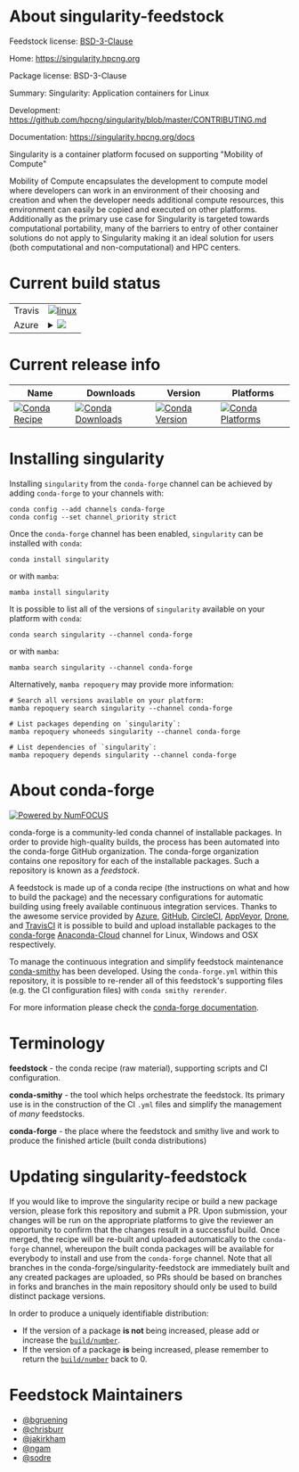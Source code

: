 About singularity-feedstock
===========================

Feedstock license: [BSD-3-Clause](https://github.com/conda-forge/singularity-feedstock/blob/main/LICENSE.txt)

Home: https://singularity.hpcng.org

Package license: BSD-3-Clause

Summary: Singularity: Application containers for Linux

Development: https://github.com/hpcng/singularity/blob/master/CONTRIBUTING.md

Documentation: https://singularity.hpcng.org/docs

Singularity is a container platform focused on supporting "Mobility of
Compute"

Mobility of Compute encapsulates the development to compute model where
developers can work in an environment of their choosing and creation and
when the developer needs additional compute resources, this environment
can easily be copied and executed on other platforms. Additionally as the
primary use case for Singularity is targeted towards computational
portability, many of the barriers to entry of other container solutions do
not apply to Singularity making it an ideal solution for users (both
computational and non-computational) and HPC centers.


Current build status
====================


<table><tr>
    <td>Travis</td>
    <td>
      <a href="https://app.travis-ci.com/conda-forge/singularity-feedstock">
        <img alt="linux" src="https://img.shields.io/travis/com/conda-forge/singularity-feedstock/main.svg?label=Linux">
      </a>
    </td>
  </tr>
    
  <tr>
    <td>Azure</td>
    <td>
      <details>
        <summary>
          <a href="https://dev.azure.com/conda-forge/feedstock-builds/_build/latest?definitionId=1918&branchName=main">
            <img src="https://dev.azure.com/conda-forge/feedstock-builds/_apis/build/status/singularity-feedstock?branchName=main">
          </a>
        </summary>
        <table>
          <thead><tr><th>Variant</th><th>Status</th></tr></thead>
          <tbody><tr>
              <td>linux_64</td>
              <td>
                <a href="https://dev.azure.com/conda-forge/feedstock-builds/_build/latest?definitionId=1918&branchName=main">
                  <img src="https://dev.azure.com/conda-forge/feedstock-builds/_apis/build/status/singularity-feedstock?branchName=main&jobName=linux&configuration=linux%20linux_64_" alt="variant">
                </a>
              </td>
            </tr><tr>
              <td>linux_aarch64</td>
              <td>
                <a href="https://dev.azure.com/conda-forge/feedstock-builds/_build/latest?definitionId=1918&branchName=main">
                  <img src="https://dev.azure.com/conda-forge/feedstock-builds/_apis/build/status/singularity-feedstock?branchName=main&jobName=linux&configuration=linux%20linux_aarch64_" alt="variant">
                </a>
              </td>
            </tr><tr>
              <td>linux_ppc64le</td>
              <td>
                <a href="https://dev.azure.com/conda-forge/feedstock-builds/_build/latest?definitionId=1918&branchName=main">
                  <img src="https://dev.azure.com/conda-forge/feedstock-builds/_apis/build/status/singularity-feedstock?branchName=main&jobName=linux&configuration=linux%20linux_ppc64le_" alt="variant">
                </a>
              </td>
            </tr>
          </tbody>
        </table>
      </details>
    </td>
  </tr>
</table>

Current release info
====================

| Name | Downloads | Version | Platforms |
| --- | --- | --- | --- |
| [![Conda Recipe](https://img.shields.io/badge/recipe-singularity-green.svg)](https://anaconda.org/conda-forge/singularity) | [![Conda Downloads](https://img.shields.io/conda/dn/conda-forge/singularity.svg)](https://anaconda.org/conda-forge/singularity) | [![Conda Version](https://img.shields.io/conda/vn/conda-forge/singularity.svg)](https://anaconda.org/conda-forge/singularity) | [![Conda Platforms](https://img.shields.io/conda/pn/conda-forge/singularity.svg)](https://anaconda.org/conda-forge/singularity) |

Installing singularity
======================

Installing `singularity` from the `conda-forge` channel can be achieved by adding `conda-forge` to your channels with:

```
conda config --add channels conda-forge
conda config --set channel_priority strict
```

Once the `conda-forge` channel has been enabled, `singularity` can be installed with `conda`:

```
conda install singularity
```

or with `mamba`:

```
mamba install singularity
```

It is possible to list all of the versions of `singularity` available on your platform with `conda`:

```
conda search singularity --channel conda-forge
```

or with `mamba`:

```
mamba search singularity --channel conda-forge
```

Alternatively, `mamba repoquery` may provide more information:

```
# Search all versions available on your platform:
mamba repoquery search singularity --channel conda-forge

# List packages depending on `singularity`:
mamba repoquery whoneeds singularity --channel conda-forge

# List dependencies of `singularity`:
mamba repoquery depends singularity --channel conda-forge
```


About conda-forge
=================

[![Powered by
NumFOCUS](https://img.shields.io/badge/powered%20by-NumFOCUS-orange.svg?style=flat&colorA=E1523D&colorB=007D8A)](https://numfocus.org)

conda-forge is a community-led conda channel of installable packages.
In order to provide high-quality builds, the process has been automated into the
conda-forge GitHub organization. The conda-forge organization contains one repository
for each of the installable packages. Such a repository is known as a *feedstock*.

A feedstock is made up of a conda recipe (the instructions on what and how to build
the package) and the necessary configurations for automatic building using freely
available continuous integration services. Thanks to the awesome service provided by
[Azure](https://azure.microsoft.com/en-us/services/devops/), [GitHub](https://github.com/),
[CircleCI](https://circleci.com/), [AppVeyor](https://www.appveyor.com/),
[Drone](https://cloud.drone.io/welcome), and [TravisCI](https://travis-ci.com/)
it is possible to build and upload installable packages to the
[conda-forge](https://anaconda.org/conda-forge) [Anaconda-Cloud](https://anaconda.org/)
channel for Linux, Windows and OSX respectively.

To manage the continuous integration and simplify feedstock maintenance
[conda-smithy](https://github.com/conda-forge/conda-smithy) has been developed.
Using the ``conda-forge.yml`` within this repository, it is possible to re-render all of
this feedstock's supporting files (e.g. the CI configuration files) with ``conda smithy rerender``.

For more information please check the [conda-forge documentation](https://conda-forge.org/docs/).

Terminology
===========

**feedstock** - the conda recipe (raw material), supporting scripts and CI configuration.

**conda-smithy** - the tool which helps orchestrate the feedstock.
                   Its primary use is in the construction of the CI ``.yml`` files
                   and simplify the management of *many* feedstocks.

**conda-forge** - the place where the feedstock and smithy live and work to
                  produce the finished article (built conda distributions)


Updating singularity-feedstock
==============================

If you would like to improve the singularity recipe or build a new
package version, please fork this repository and submit a PR. Upon submission,
your changes will be run on the appropriate platforms to give the reviewer an
opportunity to confirm that the changes result in a successful build. Once
merged, the recipe will be re-built and uploaded automatically to the
`conda-forge` channel, whereupon the built conda packages will be available for
everybody to install and use from the `conda-forge` channel.
Note that all branches in the conda-forge/singularity-feedstock are
immediately built and any created packages are uploaded, so PRs should be based
on branches in forks and branches in the main repository should only be used to
build distinct package versions.

In order to produce a uniquely identifiable distribution:
 * If the version of a package **is not** being increased, please add or increase
   the [``build/number``](https://docs.conda.io/projects/conda-build/en/latest/resources/define-metadata.html#build-number-and-string).
 * If the version of a package **is** being increased, please remember to return
   the [``build/number``](https://docs.conda.io/projects/conda-build/en/latest/resources/define-metadata.html#build-number-and-string)
   back to 0.

Feedstock Maintainers
=====================

* [@bgruening](https://github.com/bgruening/)
* [@chrisburr](https://github.com/chrisburr/)
* [@jakirkham](https://github.com/jakirkham/)
* [@ngam](https://github.com/ngam/)
* [@sodre](https://github.com/sodre/)

